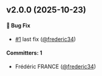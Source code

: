 
## v2.0.0 (2025-10-23)

#### :bug: Bug Fix
* [#1](https://github.com/Net-Logic/dolibarr_module_googlerecaptcha/pull/1) last fix ([@frederic34](https://github.com/frederic34))

#### Committers: 1
- Frédéric FRANCE ([@frederic34](https://github.com/frederic34))
